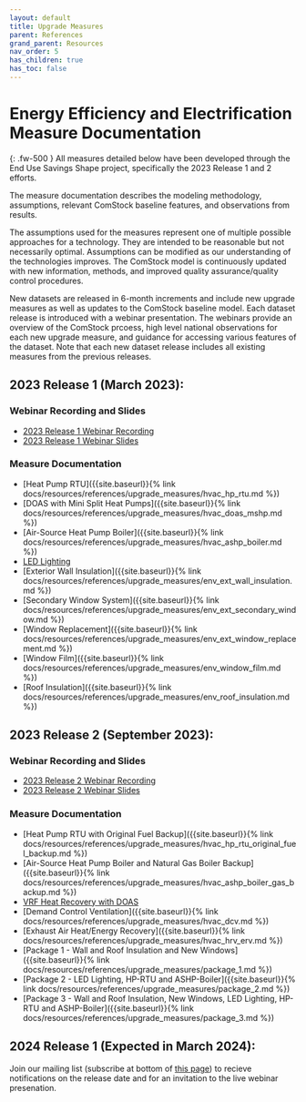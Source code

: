 ```yaml
---
layout: default
title: Upgrade Measures
parent: References
grand_parent: Resources
nav_order: 5
has_children: true
has_toc: false
---
```


# Energy Efficiency and Electrification Measure Documentation
{: .fw-500 }
All measures detailed below have been developed through the End Use Savings Shape project, specifically the 2023 Release 1 and 2 efforts.

The measure documentation describes the modeling methodology, assumptions, relevant ComStock baseline features, and observations from results.

The assumptions used for the measures represent one of multiple possible approaches for a technology. They are intended to be reasonable but not necessarily optimal. Assumptions can be modified as our understanding of the technologies improves. The ComStock model is continuously updated with new information, methods, and improved quality assurance/quality control procedures.

New datasets are released in 6-month increments and include new upgrade measures as well as updates to the ComStock baseline model. Each dataset release is introduced with a webinar presentation. The webinars provide an overview of the ComStock prcoess, high level national observations for each new upgrade measure, and guidance for accessing various features of the dataset. Note that each new dataset release includes all existing measures from the previous releases.

## 2023 Release 1 (March 2023): 
### Webinar Recording and Slides
- [2023 Release 1 Webinar Recording](https://www.youtube.com/watch?v=7BHQfk6kvso&t=9s)
- [2023 Release 1 Webinar Slides](https://www.nrel.gov/docs/fy23osti/85853.pdf)

### Measure Documentation
- [Heat Pump RTU]({{site.baseurl}}{% link docs/resources/references/upgrade_measures/hvac_hp_rtu.md %})
- [DOAS with Mini Split Heat Pumps]({{site.baseurl}}{% link docs/resources/references/upgrade_measures/hvac_doas_mshp.md %})
- [Air-Source Heat Pump Boiler]({{site.baseurl}}{% link docs/resources/references/upgrade_measures/hvac_ashp_boiler.md %})
- [LED Lighting](https://www.nrel.gov/docs/fy24osti/86100.pdf)
- [Exterior Wall Insulation]({{site.baseurl}}{% link docs/resources/references/upgrade_measures/env_ext_wall_insulation.md %})
- [Secondary Window System]({{site.baseurl}}{% link docs/resources/references/upgrade_measures/env_ext_secondary_window.md %})
- [Window Replacement]({{site.baseurl}}{% link docs/resources/references/upgrade_measures/env_ext_window_replacement.md %})
- [Window Film]({{site.baseurl}}{% link docs/resources/references/upgrade_measures/env_window_film.md %})
- [Roof Insulation]({{site.baseurl}}{% link docs/resources/references/upgrade_measures/env_roof_insulation.md %})


## 2023 Release 2 (September 2023): 
### Webinar Recording and Slides
- [2023 Release 2 Webinar Recording](https://www.youtube.com/watch?v=uA8bThraO_E)
- [2023 Release 2 Webinar Slides](https://www.nrel.gov/docs/fy24osti/87746.pdf)

### Measure Documentation
- [Heat Pump RTU with Original Fuel Backup]({{site.baseurl}}{% link docs/resources/references/upgrade_measures/hvac_hp_rtu_original_fuel_backup.md %})
- [Air-Source Heat Pump Boiler and Natural Gas Boiler Backup]({{site.baseurl}}{% link docs/resources/references/upgrade_measures/hvac_ashp_boiler_gas_backup.md %})
- [VRF Heat Recovery with DOAS](https://www.nrel.gov/docs/fy24osti/86103.pdf)
- [Demand Control Ventilation]({{site.baseurl}}{% link docs/resources/references/upgrade_measures/hvac_dcv.md %})
- [Exhaust Air Heat/Energy Recovery]({{site.baseurl}}{% link docs/resources/references/upgrade_measures/hvac_hrv_erv.md %})
- [Package 1 - Wall and Roof Insulation and New Windows]({{site.baseurl}}{% link docs/resources/references/upgrade_measures/package_1.md %})
- [Package 2 - LED Lighting, HP-RTU and ASHP-Boiler]({{site.baseurl}}{% link docs/resources/references/upgrade_measures/package_2.md %})
- [Package 3 - Wall and Roof Insulation, New Windows, LED Lighting, HP-RTU and ASHP-Boiler]({{site.baseurl}}{% link docs/resources/references/upgrade_measures/package_3.md %})

## 2024 Release 1 (Expected in March 2024): 
Join our mailing list (subscribe at bottom of [this page](https://www.nrel.gov/buildings/end-use-load-profiles.html)) to recieve notifications on the release date and for an invitation to the live webinar presenation.
